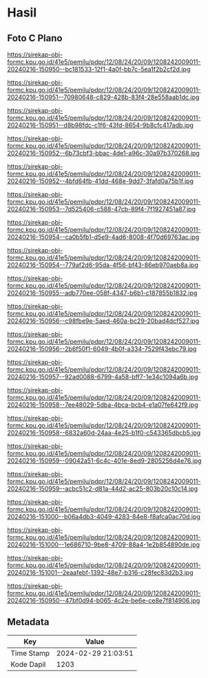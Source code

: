 # Hasil

## Foto C Plano

https://sirekap-obj-formc.kpu.go.id/41e5/pemilu/pdpr/12/08/24/20/09/1208242009011-20240216-150950--bc181533-12f1-4a0f-bb7c-5ea1f2b2cf2d.jpg

https://sirekap-obj-formc.kpu.go.id/41e5/pemilu/pdpr/12/08/24/20/09/1208242009011-20240216-150951--70980648-c829-428b-83f4-28e558aab1dc.jpg

https://sirekap-obj-formc.kpu.go.id/41e5/pemilu/pdpr/12/08/24/20/09/1208242009011-20240216-150951--d8b98fdc-c1f6-43fd-8654-9b8cfc417adb.jpg

https://sirekap-obj-formc.kpu.go.id/41e5/pemilu/pdpr/12/08/24/20/09/1208242009011-20240216-150952--6b73cbf3-bbac-4de1-a96c-30a97b370268.jpg

https://sirekap-obj-formc.kpu.go.id/41e5/pemilu/pdpr/12/08/24/20/09/1208242009011-20240216-150952--4bfd64fb-41dd-468e-9dd7-3fafd0a75b1f.jpg

https://sirekap-obj-formc.kpu.go.id/41e5/pemilu/pdpr/12/08/24/20/09/1208242009011-20240216-150953--7d525406-c588-47cb-89f4-7f1927451a87.jpg

https://sirekap-obj-formc.kpu.go.id/41e5/pemilu/pdpr/12/08/24/20/09/1208242009011-20240216-150954--ca0b5fb1-d5e9-4ad6-8008-4f70d69763ac.jpg

https://sirekap-obj-formc.kpu.go.id/41e5/pemilu/pdpr/12/08/24/20/09/1208242009011-20240216-150954--779af2d6-95da-4f56-bf43-86eb970aeb8a.jpg

https://sirekap-obj-formc.kpu.go.id/41e5/pemilu/pdpr/12/08/24/20/09/1208242009011-20240216-150955--adb770ee-058f-4347-b6b1-c187855b1832.jpg

https://sirekap-obj-formc.kpu.go.id/41e5/pemilu/pdpr/12/08/24/20/09/1208242009011-20240216-150956--c98fbe9e-5aed-460a-bc29-20bad4dcf527.jpg

https://sirekap-obj-formc.kpu.go.id/41e5/pemilu/pdpr/12/08/24/20/09/1208242009011-20240216-150956--2b6f50f1-6049-4b0f-a334-7529f43ebc79.jpg

https://sirekap-obj-formc.kpu.go.id/41e5/pemilu/pdpr/12/08/24/20/09/1208242009011-20240216-150957--92ad0088-6799-4a58-bff7-1e34c1094a6b.jpg

https://sirekap-obj-formc.kpu.go.id/41e5/pemilu/pdpr/12/08/24/20/09/1208242009011-20240216-150958--7ee48029-5dba-4bca-bcb4-e1a07fe642f9.jpg

https://sirekap-obj-formc.kpu.go.id/41e5/pemilu/pdpr/12/08/24/20/09/1208242009011-20240216-150958--6832a60d-24aa-4e25-b1f0-c543365dbcb5.jpg

https://sirekap-obj-formc.kpu.go.id/41e5/pemilu/pdpr/12/08/24/20/09/1208242009011-20240216-150959--09042a51-6c4c-401e-8ed9-2805256d4e76.jpg

https://sirekap-obj-formc.kpu.go.id/41e5/pemilu/pdpr/12/08/24/20/09/1208242009011-20240216-150959--acbc51c2-d81a-44d2-ac25-803b20c10c14.jpg

https://sirekap-obj-formc.kpu.go.id/41e5/pemilu/pdpr/12/08/24/20/09/1208242009011-20240216-151000--b06a4db3-4049-4283-84e8-f8afca0ac70d.jpg

https://sirekap-obj-formc.kpu.go.id/41e5/pemilu/pdpr/12/08/24/20/09/1208242009011-20240216-151000--1e686710-9be8-4709-88a4-1e2b854890de.jpg

https://sirekap-obj-formc.kpu.go.id/41e5/pemilu/pdpr/12/08/24/20/09/1208242009011-20240216-151001--2eaafebf-1392-48e7-b316-c28fec83d2b3.jpg

https://sirekap-obj-formc.kpu.go.id/41e5/pemilu/pdpr/12/08/24/20/09/1208242009011-20240216-150950--47bf0d94-b065-4c2e-be6e-ce8e7f814906.jpg


## Metadata

| Key        | Value               |
| ---------- | ------------------- |
| Time Stamp | 2024-02-29 21:03:51 |
| Kode Dapil | 1203                |



